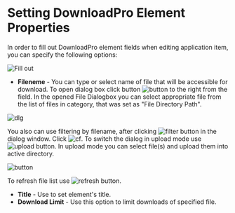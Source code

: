 # Setting DownloadPro Element Properties

In order to fill out DownloadPro element fields when editing application item, you can specify the following options:

![Fill out](/images/fillout.png)

* **Fileneme** - You can type or select name of file that will be accessible for download. To open dialog box click button ![button](/images/dlgbox-1.png) to the right from the field.
In the opened File Dialogbox you can select appropriate file from the list of files in category, that was set as "File Directory Path".

![dlg](/images/dlgbox-2.png)

You also can use filtering by filename, after clicking
![filter](/images/filter.png) button in the dialog window. Click ![cf](/images/create_folder.png). To switch the dialog in upload mode use ![upload](/images/upload.png) button. In upload mode you can
select file(s) and upload them into active directory.

![button](/images/dlgbox-3.png)

To refresh file list use ![refresh](/images/refresh.png) button.

* **Title** - Use to set element's title.
* **Download Limit** - Use this option to limit downloads of specified file.
